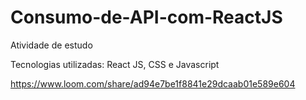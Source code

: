 # Consumo-de-API-com-ReactJS  
Atividade de estudo  

Tecnologias utilizadas: React JS, CSS e Javascript

https://www.loom.com/share/ad94e7be1f8841e29dcaab01e589e604
